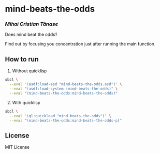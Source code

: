 # mind-beats-the-odds
### _Mihai Cristian Tănase_

Does mind beat the odds?

Find out by focusing you concentration just after running the main function.

## How to run

1. Without quicklisp
```sh
sbcl \
  --eval '(asdf:load-asd "mind-beats-the-odds.asd")' \
  --eval "(asdf:load-system :mind-beats-the-odds)" \
  --eval "(mind-beats-the-odds:mind-beats-the-odds)"
```

2. With quicklisp
```sh
sbcl \
  --eval '(ql:quickload "mind-beats-the-odds")' \
  --eval "(mind-beats-the-odds:mind-beats-the-odds-p)"
```

## License

MIT License

